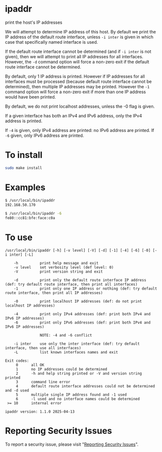 # ipaddr

print the host's IP addresses

We will attempt to determine IP address of this host.  By default we print the IP address of the default
route interface, unless `-i inter` is given in which case that specifically named interface is used.

If the default route interface cannot be determined (and if `-i inter` is not given),
then we will attempt to print all IP addresses for all interfaces.  However, the `-d` command option
will force a non-zero exit if the default route interface cannot be determined.

By default, only 1 IP address is printed.  However if IP addresses for all interfaces must be
processed (because default route interface cannot be determined), then multiple IP addresses
may be printed.  However the `-1` command option will force a non-zero exit if more than one
IP address would have been printed.

By default, we do not print localhost addresses, unless the -0 flag is given.

If a given interface has both an IPv4 and IPv6 address, only the IPv4 address is printed.

If `-4` is given, only IPv4 address are printed: no IPv6 address are printed.
If `-6` given, only IPv6 address are printed.


# To install

```sh
sudo make install
```


# Examples

```sh
$ /usr/local/bin/ipaddr
192.168.50.170
```

```sh
$ /usr/local/bin/ipaddr -6
fe80::cc81:bfe:face:c0a
```


# To use

```
/usr/local/bin/ipaddr [-h] [-v level] [-V] [-d] [-1] [-4] [-6] [-0] [-i inter] [-L]

    -h          print help message and exit
    -v level    set verbosity level (def level: 0)
    -V          print version string and exit

    -d          print only the default route interface IP address (def: try default route interface, then print all interfaces)
    -1          print only one IP address or nothing (def: try default route interface, then print all IP addresses)

    -0          print localhost IP addresses (def: do not print localhost IP addresses)

    -4          print only IPv4 addresses (def: print both IPv4 and IPv6 IP addresses)
    -6          print only IPv6 addresses (def: print both IPv4 and IPv6 IP addresses)

                NOTE: -4 and -6 conflict

    -i inter    use only the inter interface (def: try default interface, then use all interfaces)
    -L          list known interfaces names and exit

Exit codes:
     0      all OK
     1      no IP addresses could be determined
     2      -h and help string printed or -V and version string printed
     3      command line error
     4      default route interface addresses could not be determined and -d used
     5      multiple single IP address found and -1 used
     6      -l used and no interface names could be determined
 >= 10      internal error

ipaddr version: 1.1.0 2025-04-13
```


# Reporting Security Issues

To report a security issue, please visit "[Reporting Security Issues](https://github.com/lcn2/ipaddr/security/policy)".
